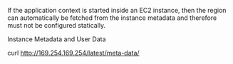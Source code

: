 If the application context is started inside an EC2 instance, then the region can automatically be fetched 
from the instance metadata and therefore must not be configured statically.
 
Instance Metadata and User Data 
 
curl http://169.254.169.254/latest/meta-data/


